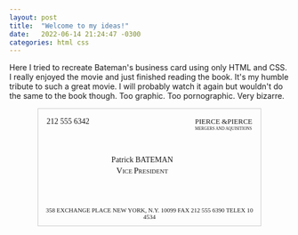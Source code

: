 ```yaml
---
layout: post
title:  "Welcome to my ideas!"
date:   2022-06-14 21:24:47 -0300
categories: html css
---
```

<style> 
  .fullcard{
    border: 1px solid #ccc;
    width: 400px;
    height: 210px;
    /* background-color: ; */
    font-family: 'EB Garamond', serif;
  }
  .topoesq{
    padding: 10px;
    margin: 5px 0px 0px 5px;
    /*background-color: pink;
    border: 1px solid #ccc;*/
    position: relative;
    float: left;
  }
  .topodir{
    padding: 10px;
    margin: 5px 5px 0px 0px;
  /* background-color: pink;
    border: 1px solid #ccc;*/
    position: relative;
    float: right;
    font-size: 13px;
  }
  .merg{
    font-size: 7.5px;
  }
  .centro{
    position: relative;
    top: 40%;
    width: 100%;
    text-align: center;
  }
  .cap{
    font-size: 15px;
  }
  .vp{
    margin: 3px;
    font-size: 11px;
  }
  .rodape{
    position: relative;
    width: 390px;
    height: 20px;
    margin: 140px 0px 0px 5px;
    /*background-color: pink;*/
    font-size: 11px;
    text-align: center;
  }
  .child{
    position: relative;
    height: 200px;
  }
  .parent {
    display: flex;
    align-items: center;
    justify-content: center;
  }
 /* .texto {
    width: 700px;
    display: block;
    margin-left: 23%;
}*/
</style>
<link rel="preconnect" href="https://fonts.googleapis.com">
<link rel="preconnect" href="https://fonts.gstatic.com" crossorigin>
<link href="https://fonts.googleapis.com/css2?family=EB+Garamond&display=swap" rel="stylesheet"> 
<p class="texto"> Here I tried to recreate Bateman's business card using only HTML and CSS. I really enjoyed the movie and just finished reading the book. It's my humble tribute to such a great movie. I will probably watch it again but wouldn't do the same to the book though. Too graphic. Too pornographic. Very bizarre. </p>
<div class="parent">
<div class="child">
<div class="fullcard">
  <div class="topoesq">
    212 555 6342
  </div>
  <div class="topodir">
    PIERCE &PIERCE 
    <div class="merg">MERGERS AND AQUISITIONS</div>
  </div>
  <div class="centro">Patrick BATEMAN <br>
    <div class="vp"><span class="cap">V</span>ICE <span class="cap">P</span>RESIDENT</div></div>
  <div class="rodape">358 EXCHANGE PLACE NEW YORK, N.Y. 10099 FAX 212 555 6390 TELEX 10 4534</div>
</div>
</div>
